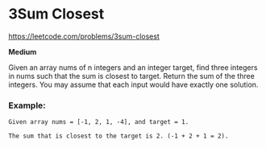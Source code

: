 # 3Sum Closest

https://leetcode.com/problems/3sum-closest

__Medium__

Given an array nums of n integers and an integer target, find three integers in nums such that the sum is closest to target. Return the sum of the three integers. You may assume that each input would have exactly one solution.

### Example:
```
Given array nums = [-1, 2, 1, -4], and target = 1.

The sum that is closest to the target is 2. (-1 + 2 + 1 = 2).
```